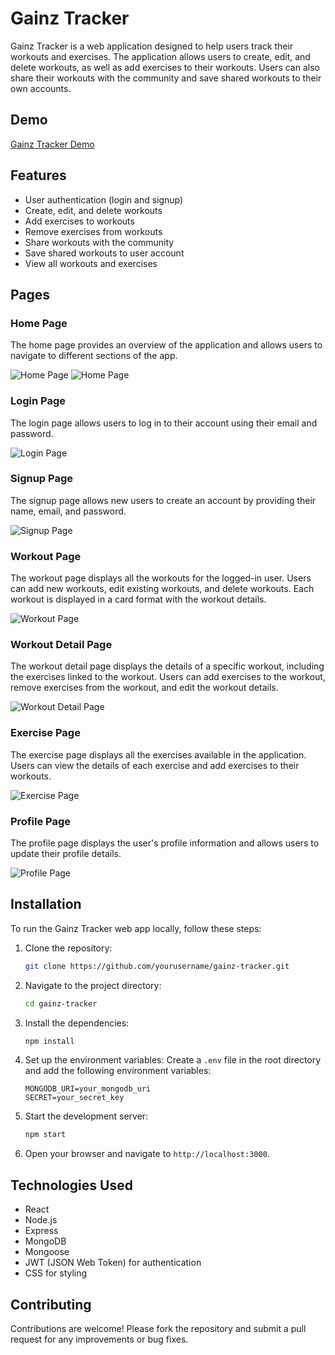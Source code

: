 # Gainz Tracker

Gainz Tracker is a web application designed to help users track their workouts and exercises. The application allows users to create, edit, and delete workouts, as well as add exercises to their workouts. Users can also share their workouts with the community and save shared workouts to their own accounts.

## Demo

[Gainz Tracker Demo](https://gainz-tracker-56ecdfa3c0f4.herokuapp.com/)

## Features

- User authentication (login and signup)
- Create, edit, and delete workouts
- Add exercises to workouts
- Remove exercises from workouts
- Share workouts with the community
- Save shared workouts to user account
- View all workouts and exercises

## Pages

### Home Page

The home page provides an overview of the application and allows users to navigate to different sections of the app.

![Home Page](./frontend/src/assets/Screenshots/HomePageBeforeLoggingin.png)
![Home Page](./frontend/src/assets/Screenshots/HomePage-AfterLogin.png)

### Login Page

The login page allows users to log in to their account using their email and password.

![Login Page](./frontend/src/assets/Screenshots/LoginPage.png)

### Signup Page

The signup page allows new users to create an account by providing their name, email, and password.

![Signup Page](./frontend/src/assets/Screenshots/SignUpPage.png)

### Workout Page

The workout page displays all the workouts for the logged-in user. Users can add new workouts, edit existing workouts, and delete workouts. Each workout is displayed in a card format with the workout details.

![Workout Page](./frontend/src/assets/Screenshots/WorkoutsHomePage.png)

### Workout Detail Page

The workout detail page displays the details of a specific workout, including the exercises linked to the workout. Users can add exercises to the workout, remove exercises from the workout, and edit the workout details.

![Workout Detail Page](./frontend/src/assets/Screenshots/WorkoutDetailsPage.png)

### Exercise Page

The exercise page displays all the exercises available in the application. Users can view the details of each exercise and add exercises to their workouts.

![Exercise Page](./frontend/src/assets/Screenshots/exercisesPage.png)

### Profile Page

The profile page displays the user's profile information and allows users to update their profile details.

![Profile Page](./frontend/src/assets/Screenshots/profilePage.png)

## Installation

To run the Gainz Tracker web app locally, follow these steps:

1. Clone the repository:
   ```bash
   git clone https://github.com/yourusername/gainz-tracker.git
   ```
2. Navigate to the project directory:
   ```bash
   cd gainz-tracker
   ```
3. Install the dependencies:
   ```bash
   npm install
   ```
4. Set up the environment variables: Create a `.env` file in the root directory and add the following environment variables:
   ```env
   MONGODB_URI=your_mongodb_uri
   SECRET=your_secret_key
   ```
5. Start the development server:
   ```bash
   npm start
   ```
6. Open your browser and navigate to `http://localhost:3000`.

## Technologies Used

- React
- Node.js
- Express
- MongoDB
- Mongoose
- JWT (JSON Web Token) for authentication
- CSS for styling

## Contributing

Contributions are welcome! Please fork the repository and submit a pull request for any improvements or bug fixes.
